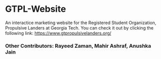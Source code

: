# GTPL-Website
An interactice marketing website for the Registered Student Organization, Propulsive Landers at Georgia Tech. You can check it out by clicking the following link: https://www.gtpropulsivelanders.org/

### Other Contributors: Rayeed Zaman, Mahir Ashraf, Anushka Jain
